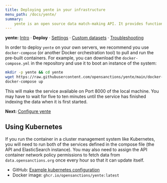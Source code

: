 ```yaml
---
title: Deploying yente in your infrastructure
menu_path: /docs/yente/
summary:
    yente is an open source data match-making API. It provides functions search, retrieve or match FollowTheMoney entities, including people, companies or vessels that are subject to international sanctions. 
---
```


**yente:** [Intro](/docs/yente) · **Deploy** · [Settings](/docs/yente/settings/) · [Custom datasets](/docs/yente/datasets/) · [Troubleshooting](/docs/yente/trouble/)


In order to deploy `yente` on your own servers, we recommend you use `docker-compose` (or another Docker orchestration tool) to pull and run the pre-built containers. For example, you can download the `docker-compose.yml` in the repository and use it to boot an instance of the system:

```bash
mkdir -p yente && cd yente
wget https://raw.githubusercontent.com/opensanctions/yente/main/docker-compose.yml
docker-compose up
```

This will make the service available on Port 8000 of the local machine. You may have to wait for five to ten minutes until the service has finished indexing the data when it is first started.

**Next:** [Configure yente](/docs/yente/settings/)

## Using Kubernetes

If you run the container in a cluster management system like Kubernetes, you will need to run both of the services defined in the compose file (the API and ElasticSearch instance). You may also need to assign the API container network policy permissions to fetch data from `data.opensanctions.org` once every hour so that it can update itself.

* GitHub: [Example kubernetes configuration](https://github.com/opensanctions/yente/blob/main/kubernetes.example.yml)
* Docker image: ``ghcr.io/opensanctions/yente:latest``